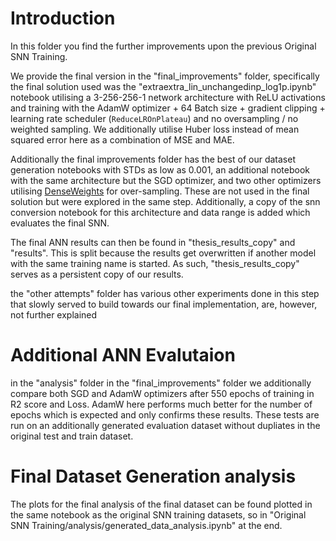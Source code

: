 # Introduction
In this folder you find the further improvements upon the previous Original SNN Training.

We provide the final version in the "final_improvements" folder, specifically the final solution used was the "extraextra_lin_unchangedinp_log1p.ipynb" notebook utilising a 3-256-256-1 network architecture with ReLU activations and training with the AdamW optimizer + 64 Batch size + gradient clipping + learning rate scheduler (`ReduceLROnPlateau`) and no oversampling / no weighted sampling. We additionally utilise Huber loss instead of mean squared error here as a combination of MSE and MAE.

Additionally the final improvements folder has the best of our dataset generation notebooks with STDs as low as 0.001, an additional notebook with the same architecture but the SGD optimizer, and two other optimizers utilising [DenseWeights](https://github.com/SteiMi/denseweight) for over-sampling. These are not used in the final solution but were explored in the same step. Additionally, a copy of the snn conversion notebook for this architecture and data range is added which evaluates the final SNN.

The final ANN results can then be found in "thesis_results_copy" and "results". This is split because the results get overwritten if another model with the same training name is started. As such, "thesis_results_copy" serves as a persistent copy of our results.

the "other attempts" folder has various other experiments done in this step that slowly served to build towards our final implementation, are, however, not further explained

# Additional ANN Evalutaion
in the "analysis" folder in the "final_improvements" folder we additionally compare both SGD and AdamW optimizers after 550 epochs of training in R2 score and Loss. AdamW here performs much better for the number of epochs which is expected and only confirms these results. These tests are run on an additionally generated evaluation dataset without dupliates in the original test and train dataset.

# Final Dataset Generation analysis
The plots for the final analysis of the final dataset can be found plotted in the same notebook as the original SNN training datasets, so in "Original SNN Training/analysis/generated_data_analysis.ipynb" at the end.